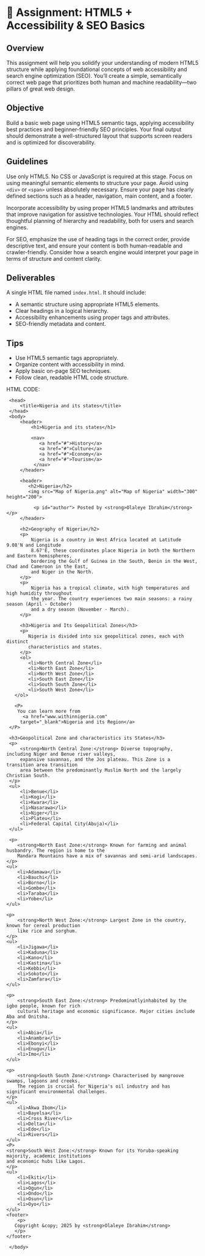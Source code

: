 # 📘 Assignment: HTML5 + Accessibility & SEO Basics

## Overview

This assignment will help you solidify your understanding of modern HTML5 structure while applying foundational concepts of web accessibility and search engine optimization (SEO). You’ll create a simple, semantically correct web page that prioritizes both human and machine readability—two pillars of great web design.

## Objective

Build a basic web page using HTML5 semantic tags, applying accessibility best practices and beginner-friendly SEO principles. Your final output should demonstrate a well-structured layout that supports screen readers and is optimized for discoverability.

## Guidelines

Use only HTML5. No CSS or JavaScript is required at this stage. Focus on using meaningful semantic elements to structure your page. Avoid using `<div>` or `<span>` unless absolutely necessary. Ensure your page has clearly defined sections such as a header, navigation, main content, and a footer.

Incorporate accessibility by using proper HTML5 landmarks and attributes that improve navigation for assistive technologies. Your HTML should reflect thoughtful planning of hierarchy and readability, both for users and search engines.

For SEO, emphasize the use of heading tags in the correct order, provide descriptive text, and ensure your content is both human-readable and crawler-friendly. Consider how a search engine would interpret your page in terms of structure and content clarity.

## Deliverables

A single HTML file named `index.html`. It should include:

* A semantic structure using appropriate HTML5 elements.
* Clear headings in a logical hierarchy.
* Accessibility enhancements using proper tags and attributes.
* SEO-friendly metadata and content.

## Tips

* Use HTML5 semantic tags appropriately.
* Organize content with accessibility in mind.
* Apply basic on-page SEO techniques.
* Follow clean, readable HTML code structure.


HTML CODE:
<!DOCTYPE html>
<html>

     <head>
         <title>Nigeria and its states</title>
     </head>
     <body>
         <header>
             <h1>Nigeria and its states</h1>

             <nav>
                <a href="#">History</a>
                <a href="#">Culture</a>
                <a href="#">Economy</a>
                <a href="#">Tourism</a>
              </nav>
         </header>

         <header>
            <h2>Nigeria</h2>
            <img src="Map of Nigeria.png" alt="Map of Nigeria" width="300" height="200">
   
              <p id="author"> Posted by <strong>Olaleye Ibrahim</strong> </p>
         </header>

         <h2>Geography of Nigeria</h2>
         <p>
             Nigeria is a country in West Africa located at Latitude 9.08'N and Longitude 
             8.67'E, these coordinates place Nigeria in both the Northern and Eastern hemispheres,
             bordering the Gulf of Guinea in the South, Benin in the West, Chad and Cameroon in the East,
             and Niger in the North.
         </p>
         <p>
             Nigeria has a tropical climate, with high temperatures and high humidity throughout
             the year. The country experiences two main seasons: a rainy season (April - October)
             and a dry season (November - March).
         </p>

         <h3>Nigeria and Its Geopolitical Zones</h3>
         <p>
            Nigeria is divided into six geopolitical zones, each with distinct
            characteristics and states.
         </p>
         <ol>
            <li>North Central Zone</li>
            <li>North East Zone</li>
            <li>North West Zone</li>
            <li>South East Zone</li>
            <li>South South Zone</li>
            <li>South West Zone</li>
       </ol>

       <P>
        You can learn more from
          <a href="www.withinnigeria.com"
         target="_blank">Nigeria and its Region</a>
     </P>
         
     <h3>Geopolitical Zone and characteristics its States</h3>
     <p>
         <strong>North Central Zone:</strong> Diverse topography, including Niger and Benue river valleys,
         expansive savannas, and the Jos plateau. This Zone is a transition area transition 
         area between the predominantly Muslim North and the largely Christian South.
     </p>
     <ul>
         <li>Benue</li>
         <li>Kogi</li>
         <li>Kwara</li>
         <li>Nasarawa</li>
         <li>Niger</li>
         <li>Plateu</li>
         <li>Federal Capital City(Abuja)</li>
     </ul>

     <p>
        <strong>North East Zone:</strong> Known for farming and animal husbandry. The region is home to the 
        Mandara Mountains have a mix of savannas and semi-arid landscapes.
    </p>
    <ul>
        <li>Adamawa</li>
        <li>Bauchi</li>
        <li>Borno</li>
        <li>Gombe</li>
        <li>Taraba</li>
        <li>Yobe</li>
    </ul>

    <p>
        <strong>North West Zone:</strong> Largest Zone in the country, known for cereal production
        like rice and sorghum.
    </p>
    <ul>
        <li>Jigawa</li>
        <li>Kaduna</li>
        <li>Kano</li>
        <li>Kastina</li>
        <li>Kebbi</li>
        <li>Sokoto</li>
        <li>Zamfara</li>
    </ul>

    <p>
        <strong>South East Zone:</strong> Predominatlyinhabited by the igbo people, known for rich
        cultural heritage and economic significance. Major cities include Aba and Onitsha.
    </p>
    <ul>
        <li>Abia</li>
        <li>Anambra</li>
        <li>Ebonyi</li>
        <li>Enugu</li>
        <li>Imo</li>
    </ul>

    <p>
        <strong>South South Zone:</strong> Characterised by mangroove swamps, lagoons and creeks.
        The region is crucial for Nigeria's oil industry and has significant environmental challenges. 
    </p>
    <ul>
        <li>Akwa Ibom</li>
        <li>Bayelsa</li>
        <li>Cross River</li>
        <li>Delta</li>
        <li>Edo</li>
        <li>Rivers</li>
    </ul>
    <P>
    <strong>South West Zone:</strong> Known for its Yoruba-speaking majority, academic institutions
    and economic hubs like Lagos. 
    </p>
    <ul>
        <li>Ekiti</li>
        <li>Lagos</li>
        <li>Ogun</li>
        <li>Ondo</li>
        <li>Osun</li>
        <li>Oyo</li>
    </ul>
    <footer>
        <p>
       Copyright &copy; 2025 by <strong>Olaleye Ibrahim</strong>
       </p>
    </footer>

     </body>

</html>
